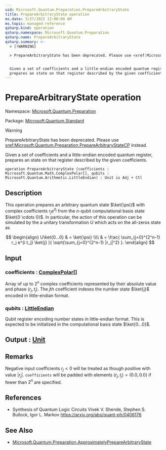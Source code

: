 ```yaml
---
uid: Microsoft.Quantum.Preparation.PrepareArbitraryState
title: PrepareArbitraryState operation
ms.date: 3/27/2022 12:00:00 AM
ms.topic: managed-reference
qsharp.kind: operation
qsharp.namespace: Microsoft.Quantum.Preparation
qsharp.name: PrepareArbitraryState
qsharp.summary: >-
  > [!WARNING]

  > PrepareArbitraryState has been deprecated. Please use <xref:Microsoft.Quantum.Preparation.PrepareArbitraryStateCP> instead.


  Given a set of coefficients and a little-endian encoded quantum register,
  prepares an state on that register described by the given coefficients.
---
```


# PrepareArbitraryState operation

Namespace: [Microsoft.Quantum.Preparation](xref:Microsoft.Quantum.Preparation)

Package: [Microsoft.Quantum.Standard](https://nuget.org/packages/Microsoft.Quantum.Standard)


> [!WARNING]
> PrepareArbitraryState has been deprecated. Please use <xref:Microsoft.Quantum.Preparation.PrepareArbitraryStateCP> instead.

Given a set of coefficients and a little-endian encoded quantum register,prepares an state on that register described by the given coefficients.

```qsharp
operation PrepareArbitraryState (coefficients : Microsoft.Quantum.Math.ComplexPolar[], qubits : Microsoft.Quantum.Arithmetic.LittleEndian) : Unit is Adj + Ctl
```


## Description

This operation prepares an arbitrary quantumstate $\ket{\psi}$ with complex coefficients $r_j e^{i t_j}$ fromthe $n$-qubit computational basis state $\ket{0 \cdots 0}$.In particular, the action of this operation can be simulated by thea unitary transformation $U$ which acts on the all-zeros state as$$\begin{align}U\ket{0...0}& = \ket{\psi} \\\\& = \frac{\sum_{j=0}^{2^n-1} r_j e^{i t_j} \ket{j}}{\sqrt{\sum_{j=0}^{2^n-1} |r_j|^2}}.\end{align}$$

## Input

### coefficients : [ComplexPolar](xref:Microsoft.Quantum.Math.ComplexPolar)[]

Array of up to $2^n$ complex coefficients represented by theirabsolute value and phase $(r_j, t_j)$. The $j$th coefficientindexes the number state $\ket{j}$ encoded in little-endian format.


### qubits : [LittleEndian](xref:Microsoft.Quantum.Arithmetic.LittleEndian)

Qubit register encoding number states in little-endian format. This isexpected to be initialized in the computational basis state$\ket{0...0}$.



## Output : [Unit](xref:microsoft.quantum.qsharp.valueliterals#unit-literal)



## Remarks

Negative input coefficients $r_j < 0$ will be treated as thoughpositive with value $|r_j|$. `coefficients` will be padded withelements $(r_j, t_j) = (0.0, 0.0)$ if fewer than $2^n$ arespecified.

## References

- Synthesis of Quantum Logic Circuits  Vivek V. Shende, Stephen S. Bullock, Igor L. Markov  https://arxiv.org/abs/quant-ph/0406176

## See Also

- [Microsoft.Quantum.Preparation.ApproximatelyPrepareArbitraryState](xref:Microsoft.Quantum.Preparation.ApproximatelyPrepareArbitraryState)